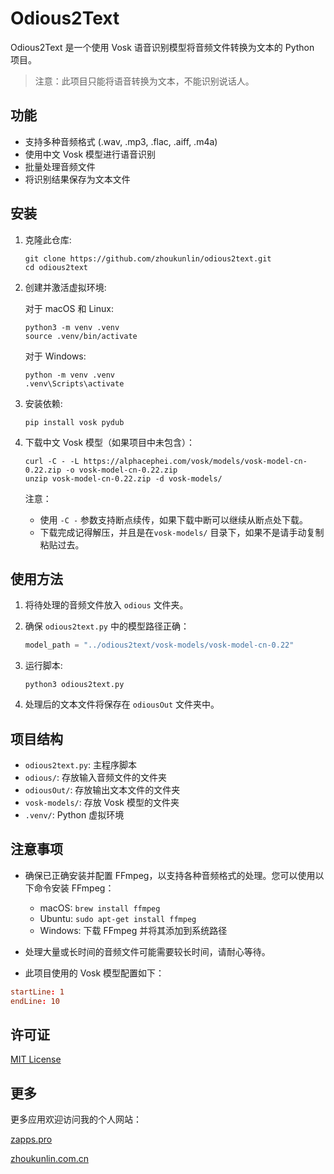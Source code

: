 # Odious2Text

Odious2Text 是一个使用 Vosk 语音识别模型将音频文件转换为文本的 Python 项目。
> 注意：此项目只能将语音转换为文本，不能识别说话人。

## 功能

- 支持多种音频格式 (.wav, .mp3, .flac, .aiff, .m4a)
- 使用中文 Vosk 模型进行语音识别
- 批量处理音频文件
- 将识别结果保存为文本文件

## 安装

1. 克隆此仓库:
   ```
   git clone https://github.com/zhoukunlin/odious2text.git
   cd odious2text
   ```

2. 创建并激活虚拟环境:
   
   对于 macOS 和 Linux:
   ```
   python3 -m venv .venv
   source .venv/bin/activate
   ```
   
   对于 Windows:
   ```
   python -m venv .venv
   .venv\Scripts\activate
   ```

3. 安装依赖:
   ```
   pip install vosk pydub
   ```

4. 下载中文 Vosk 模型（如果项目中未包含）：
   ```
   curl -C - -L https://alphacephei.com/vosk/models/vosk-model-cn-0.22.zip -o vosk-model-cn-0.22.zip
   unzip vosk-model-cn-0.22.zip -d vosk-models/
   ```
   注意：
   - 使用 `-C -` 参数支持断点续传，如果下载中断可以继续从断点处下载。
   - 下载完成记得解压，并且是在`vosk-models/` 目录下，如果不是请手动复制粘贴过去。

## 使用方法

1. 将待处理的音频文件放入 `odious` 文件夹。

2. 确保 `odious2text.py` 中的模型路径正确：
   ```python
   model_path = "../odious2text/vosk-models/vosk-model-cn-0.22"
   ```

3. 运行脚本:
   ```
   python3 odious2text.py
   ```

4. 处理后的文本文件将保存在 `odiousOut` 文件夹中。

## 项目结构

- `odious2text.py`: 主程序脚本
- `odious/`: 存放输入音频文件的文件夹
- `odiousOut/`: 存放输出文本文件的文件夹
- `vosk-models/`: 存放 Vosk 模型的文件夹
- `.venv/`: Python 虚拟环境

## 注意事项

- 确保已正确安装并配置 FFmpeg，以支持各种音频格式的处理。您可以使用以下命令安装 FFmpeg：
  - macOS: `brew install ffmpeg`
  - Ubuntu: `sudo apt-get install ffmpeg`
  - Windows: 下载 FFmpeg 并将其添加到系统路径

- 处理大量或长时间的音频文件可能需要较长时间，请耐心等待。

- 此项目使用的 Vosk 模型配置如下：

```vosk-models/zh-CN/conf/model.conf
startLine: 1
endLine: 10
```

## 许可证

[MIT License](https://opensource.org/licenses/MIT)

## 更多

更多应用欢迎访问我的个人网站：

[zapps.pro](https://zapps.pro)

[zhoukunlin.com.cn](https://zhoukunlin.com.cn)
